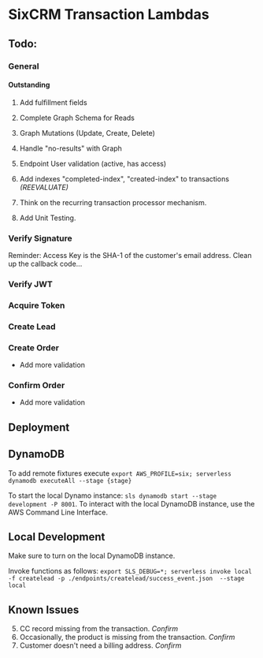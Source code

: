 # SixCRM Transaction Lambdas

## Todo:

### General

#### Outstanding

1.  Add fulfillment fields
2.  Complete Graph Schema for Reads
3.  Graph Mutations (Update, Create, Delete)
4.  Handle "no-results" with Graph
5.  Endpoint User validation (active, has access)

10.  Add indexes "completed-index", "created-index" to transactions *(REEVALUATE)*
12.  Think on the recurring transaction processor mechanism.
14.  Add Unit Testing.

### Verify Signature

Reminder:  Access Key is the SHA-1  of the customer's email address.
Clean up the callback code...

### Verify JWT

### Acquire Token

### Create Lead

### Create Order

* Add more validation

### Confirm Order

* Add more validation

## Deployment

## DynamoDB

To add remote fixtures execute `export AWS_PROFILE=six; serverless dynamodb executeAll --stage {stage}`

To start the local Dynamo instance: `sls dynamodb start --stage development -P 8001`.  To interact with the local DynamoDB instance, use the AWS Command Line Interface.  

## Local Development

Make sure to turn on the local DynamoDB instance.

Invoke functions as follows: `export SLS_DEBUG=*; serverless invoke local -f createlead -p ./endpoints/createlead/success_event.json  --stage local`

## Known Issues

5.  CC record missing from the transaction. *Confirm*
6.  Occasionally, the product is missing from the transaction. *Confirm*
7.  Customer doesn't need a billing address. *Confirm*


